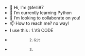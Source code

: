 - 👋 Hi, I’m @felli87
- 🌱 I’m currently learning Python
- 💞️ I’m looking to collaborate on you!
- 📫 How to reach me? no way!
- I use this : 1.VS CODE
-              2.Git
-              3.
<!---
felli87/felli87 is a ✨ special ✨ repository because its `README.md` (this file) appears on your GitHub profile.
You can click the Preview link to take a look at your changes.
--->
